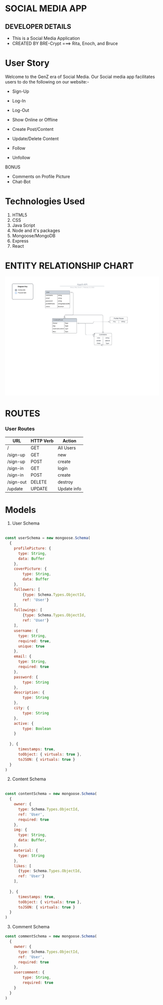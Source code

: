  
# SOCIAL MEDIA APP

## DEVELOPER DETAILS
- This is a Social Media Application
-  CREATED BY BRE-Crypt ===> Rita, Enoch, and Bruce

# User Story
Welcome to the GenZ era of Social Media. 
Our Social media app facilitates users to do the following on our website:-

- Sign-Up
- Log-In
- Log-Out
- Show Online or Offline

- Create Post/Content
- Update/Delete Content
- Follow
- Unfollow

BONUS

- Comments on Profile Picture
- Chat-Bot

# Technologies Used

1. HTML5
2. CSS
3. Java Script
4. Node and it's packages
5. Mongoose/MongoDB
6. Express
7. React



# ENTITY RELATIONSHIP CHART

![Alt text](img/App3-API.jpeg)

# ROUTES

### User Routes
| **URL**            | **HTTP Verb**|**Action**     |
|--------------------|--------------|---------------|
| /             | GET          | All Users          |
| /sign-up      | GET          | new                |
| /sign-up      | POST         | create             |
| /sign-in      | GET          | login              |
| /sign-in      | POST         | create             |
| /sign-out     | DELETE       | destroy            |
| /update       | UPDATE       | Update info        |



# Models 
1. User Schema

```.js

const userSchema = new mongoose.Schema(
  {
    profilePicture: {
      type: String,
      data: Buffer
    },
    coverPicture: {
        type: String,
        data: Buffer
    },
    followers: [
        {type: Schema.Types.ObjectId,
        ref: 'User'} 
    ],
    followings: [
        {type: Schema.Types.ObjectId,
        ref: 'User'} 
    ],
    username: { 
      type: String, 
      required: true, 
      unique: true 
    },
    email: {
      type: String, 
      required: true 
    },
    password: {
        type: String
    },
    description: {
        type: String
    },
    city: {
        type: String
    },
    active: {
        type: Boolean
    }

  }, {
      timestamps: true,
      toObject: { virtuals: true },
      toJSON: { virtuals: true }
  }
)
```


2. Content Schema

```.js

const contentSchema = new mongoose.Schema(
  {
    owner: {
      type: Schema.Types.ObjectId,
      ref: 'User',
      required: true
    }, 
    img: {
      type: String,
      data: Buffer,
    }, 
    material: {
      type: String
    },
    likes: [
      {type: Schema.Types.ObjectId,
      ref: 'User'} 
    ],

  }, {
      timestamps: true,
      toObject: { virtuals: true },
      toJSON: { virtuals: true }
  }
)

```

3. Comment Schema

```.js
const commentSchema = new mongoose.Schema(
  {
    owner: {
      type: Schema.Types.ObjectId,
      ref: 'User',
      required: true
    },
    usercomment: {
        type: String,
        required: true
    }
  }
)
```


